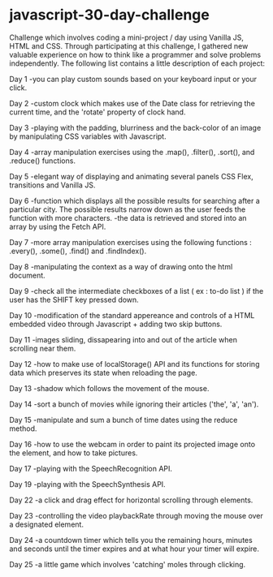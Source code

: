 # javascript-30-day-challenge
Challenge which involves coding a mini-project / day using Vanilla JS, HTML and CSS.
Through participating at this challenge, I gathered new valuable experience on how to think like a programmer and solve problems independently.
The following list contains a little description of each project:

Day 1
-you can play custom sounds based on your keyboard input or your click.

Day 2
-custom clock which makes use of the Date class for retrieving the current time, and the 'rotate' property of clock hand.

Day 3
-playing with the padding, blurriness and the back-color of an image by manipulating CSS variables with Javascript.

Day 4
-array manipulation exercises using the .map(), .filter(), .sort(), and .reduce() functions.

Day 5
-elegant way of displaying and animating several panels CSS Flex, transitions and Vanilla JS.

Day 6
-function which displays all the possible results for searching after a particular city. The possible results narrow down as the user feeds the function with more characters.
-the data is retrieved and stored into an array by using the Fetch API.

Day 7
-more array manipulation exercises using the following functions : .every(), .some(), .find() and .findIndex().

Day 8
-manipulating the <canvas> context as a way of drawing onto the html document.
  
Day 9
-check all the intermediate checkboxes of a list ( ex : to-do list ) if the user has the SHIFT key pressed down. 

Day 10
-modification of the standard appereance and controls of a HTML embedded video through Javascript + adding two skip buttons.

Day 11
-images sliding, dissapearing into and out of the article when scrolling near them.

Day 12
-how to make use of localStorage() API and its functions for storing data which preserves its state when reloading the page.

Day 13
-shadow which follows the movement of the mouse.

Day 14
-sort a bunch of movies while ignoring their articles ('the', 'a', 'an').

Day 15
-manipulate and sum a bunch of time dates using the reduce method.

Day 16
-how to use the webcam in order to paint its projected image onto the <canvas> element, and how to take pictures.

Day 17
-playing with the SpeechRecognition API.

Day 19
-playing with the SpeechSynthesis API.

Day 22
-a click and drag effect for horizontal scrolling through elements.

Day 23
-controlling the video playbackRate through moving the mouse over a designated element.

Day 24
-a countdown timer which tells you the remaining hours, minutes and seconds until the timer expires and at what hour your timer will expire.

Day 25
-a little game which involves 'catching' moles through clicking.


  



